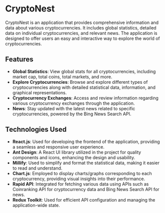 # CryptoNest

CryptoNest is an application that provides comprehensive information and data about various cryptocurrencies. It includes global statistics, detailed data on individual cryptocurrencies, and relevant news. The application is designed to offer users an easy and interactive way to explore the world of cryptocurrencies.

## Features

- **Global Statistics**: View global stats for all cryptocurrencies, including market cap, total coins, total markets, and more.
- **Explore Cryptocurrencies**: Browse and explore different types of cryptocurrencies along with detailed statistical data, information, and graphical representations.
- **Cryptocurrency Exchanges**: Access and review information regarding various cryptocurrency exchanges through the application.
- **News**: Stay updated with the latest news related to specific cryptocurrencies, powered by the Bing News Search API.

## Technologies Used

- **React.js**: Used for developing the frontend of the application, providing a seamless and responsive user experience.
- **Ant Design**: A React UI library utilized in the project for quality components and icons, enhancing the design and usability.
- **Millify**: Used to simplify and format the statistical data, making it easier to read and understand.
- **Chart.js**: Employed to display charts/graphs corresponding to each cryptocurrency, providing visual insights into their performance.
- **Rapid API**: Integrated for fetching various data using APIs such as Coinranking API for cryptocurrency data and Bing News Search API for news.
- **Redux Toolkit**: Used for efficient API configuration and managing the application-wide state.
